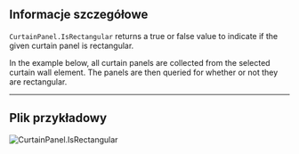 ## Informacje szczegółowe
`CurtainPanel.IsRectangular` returns a true or false value to indicate if the given curtain panel is rectangular.

In the example below, all curtain panels are collected from the selected curtain wall element. The panels are then queried for whether or not they are rectangular.
___
## Plik przykładowy

![CurtainPanel.IsRectangular](./Revit.Elements.CurtainPanel.IsRectangular_img.jpg)
